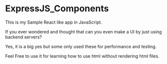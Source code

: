 # ExpressJS_Components

This is my Sample React like app in JavaScript.

If you ever wondered and thought that can you even make a UI by just using backend servers?

Yes, it is a big yes but some only used these for performance and testing.

Feel Free to use it for learning how to use html without rendering html files.
